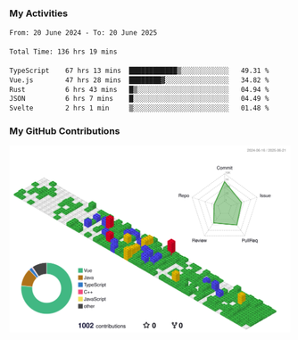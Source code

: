 ### My Activities

<!--START_SECTION:waka-->

```txt
From: 20 June 2024 - To: 20 June 2025

Total Time: 136 hrs 19 mins

TypeScript    67 hrs 13 mins  ████████████▒░░░░░░░░░░░░   49.31 %
Vue.js        47 hrs 28 mins  ████████▓░░░░░░░░░░░░░░░░   34.82 %
Rust          6 hrs 43 mins   █▒░░░░░░░░░░░░░░░░░░░░░░░   04.94 %
JSON          6 hrs 7 mins    █░░░░░░░░░░░░░░░░░░░░░░░░   04.49 %
Svelte        2 hrs 1 min     ▒░░░░░░░░░░░░░░░░░░░░░░░░   01.48 %
```

<!--END_SECTION:waka-->

### My GitHub Contributions

![](./profile-3d-contrib/profile-gitblock.svg)
